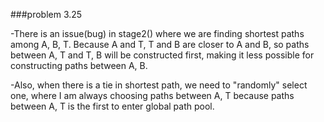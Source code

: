 ###problem 3.25

-There is an issue(bug) in stage2() where we are finding shortest paths among A, B, T. Because A and T, T and B are closer to A and B, so paths between A, T and T, B will be constructed first, making it less possible for constructing paths between A, B. 

-Also, when there is a tie in shortest path, we need to "randomly" select one, where I am always choosing paths between A, T because paths between A, T is the first to enter global path pool. 
